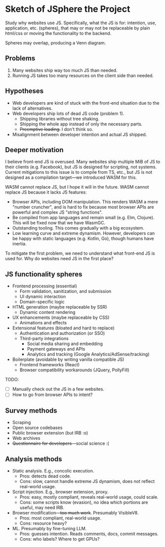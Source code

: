 <!-- toc -->
# Sketch of JSphere the Project

Study why websites use JS.
Specifically, what the JS is for: intention, use, application, etc.
(spheres), that may or may not be replaceable by plain html/css or
moving the functionality to the backend.

Spheres may overlap, producing a Venn diagram.

## Problems

1. Many websites ship way too much JS than needed.
1. Running JS takes too many resources on the client side than needed.

## Hypotheses

- Web developers are kind of stuck with the front-end situation due to
    the lack of alternatives.
- Web developers ship lots of dead JS code (problem 1).
    - Shipping libraries without tree shaking.
    - Shipping the whole app instead of only the necessary parts.
    - ~~Preemptive loading.~~ I don't think so.
- Misalignment between developer intention and actual JS shipped.

## Deeper motivation

I believe front-end JS is overused.
Many websites ship multiple MiB of JS to their clients (e.g.
Facebook), but JS is designed for scripting, not systems.
Current mitigations to this issue is to compile from TS, etc., but
JS is not designed as a compilation target—we introduced WASM for this.

WASM cannot replace JS, but I hope it will in the future.
WASM cannot replace JS because it lacks JS features:

- Browser APIs, including DOM manipulation.
    This renders WASM a mere "number cruncher", and is hard to fix because
    most browser APIs are powerful and complex JS "string functions".
- Be compiled from app languages and remain small (e.g. Elm, Clojure).
    This will be fixed now that we have WasmGC.
- Outstanding tooling. This comes gradually with a big ecosystem.
- Low learning curve and extreme dynamism.
    However, developers can be happy with static languages (e.g.
    Kotlin, Go), though humans have inertia.

To mitigate the first problem, we need to
understand what front-end JS is used for.
Why do websites need JS in the first place?

## JS functionality spheres

- Frontend processing (essential)
    - Form validation, sanitization, and submission
    - UI dynamic interaction
    - Domain-specific logic
- HTML generation (maybe replaceable by SSR)
    - Dynamic content rendering
- UX enhancements (maybe replaceable by CSS)
    - Animations and effects
- Extensional features (bloated and hard to replace)
    - Authentication and authorization (or SSO)
    - Third-party integrations
        - Social media sharing and embedding
        - Payment gateways and APIs
        - Analytics and tracking (Google Analytics/AdSense/tracking)
- Boilerplate (avoidable by writing vanilla compatible JS)
    - Frontend frameworks (React)
    - Browser compatibility workarounds (JQuery, PollyFill)

TODO:

- [ ] Manually check out the JS in a few websites.
- [ ] How to go from browser APIs to intent?

## Survey methods

- Scraping
- Open source codebases
- Public browser extension (but IRB :o)
- Web archives
- ~~Questionnaire for developers~~—social science :(

## Analysis methods

- Static analysis. E.g., concolic execution.
    - Pros: detects dead code.
    - Cons: slow, cannot handle extreme JS dynamism,
        does not reflect real-world usage.
- Script injection. E.g., browser extension, proxy.
    - Pros: easy, mostly compliant, reveals real-world usage, could scale.
    - Cons: some scripts know (evasion), no idea which portions are useful,
        may need IRB.
- Browser modification~~—too much work~~. Presumably VisibleV8.
    - Pros: most compliant, real-world usage.
    - Cons: resource heavy?
- ML. Presumably by fine-tuning LLM.
    - Pros: guesses intention. Reads comments, docs, commit messages.
    - Cons: who labels? Where to get GPUs?
